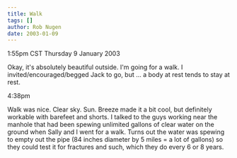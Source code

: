 ```yaml
---
title: Walk
tags: []
author: Rob Nugen
date: 2003-01-09
---
```


<p class=date>1:55pm CST Thursday 9 January 2003</p>

<p>Okay, it's absolutely beautiful outside.  I'm going for a walk.  I
invited/encouraged/begged Jack to go, but ... a body at rest tends to
stay at rest.</p>

<p class=date>4:38pm</p>

<p>Walk was nice.  Clear sky.  Sun.  Breeze made it a bit cool, but
definitely workable with barefeet and shorts.  I talked to the guys
working near the manhole that had been spewing unlimited gallons of
clear water on the ground when Sally and I went for a walk.  Turns out
the water was spewing to empty out the pipe (84 inches diameter by 5
miles = a lot of gallons) so they could test it for fractures and
such, which they do every 6 or 8 years.</p>

